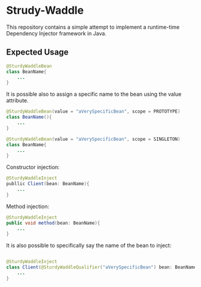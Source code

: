 # Strudy-Waddle
This repository contains a simple attempt to implement a runtime-time Dependency Injector framework in Java.

## Expected Usage


```Java
@SturdyWaddleBean
class BeanName{
	...
}
```

It is possible also to assign a specific name to the bean using the value attribute.
```Java
@SturdyWaddleBean(value = "aVerySpecificBean", scope = PROTOTYPE)
class BeanName(){
	...
}
```

```Java
@SturdyWaddleBean(value = "aVerySpecificBean", scope = SINGLETON)
class BeanName{
	...
}
```

Constructor injection: 

```Java
@SturdyWaddleInject 
publlic Client(bean: BeanName){
	...
}
```
Method injection:
```Java
@SturdyWaddleInject
public void method(bean: BeanName){
	...
}
```

It is also possible to specifically say the name of the bean to inject:

```Java

@SturdyWaddleInject
class Client(@SturdyWaddleQualifier("aVerySpecificBean") bean: BeanName){
	...
}
```
